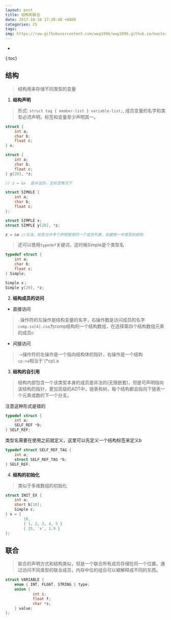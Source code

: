 ```yaml
---
layout: post
title: 结构和联合
date: 2017-10-10 17:20:48 +0800
categories: CS
tags:  
img: https://raw.githubusercontent.com/wwg1996/wwg1996.github.io/master/images/c.jpg
---
```

* 
{:toc}

## 结构

> 结构用来存储不同类型的变量

1. **结构声明**
> 形式: `struct tag { member-list } variable-list;`, 成员变量的名字和类型必须声明，标签和变量至少声明其一。

```c
struct {
    int a;
    char b;
    float c;
} x;

struct {
    int a;
    char b;
    float c;
} y[20], *z;

// z = &x  是非法的，无标签情况下
```

```c
struct SIMOLE {
    int a;
    char b;
    float c;
};

struct SIMPLE x;
struct SIMPLE y[20], *z;

z = &x //合法，标签允许多个声明使用同一个成员列表，创建铁一中类型的结构
```

> 还可以使用`typedef`关键词，这时候Simple是个类型名

```c
typedef struct {
    int a;
    char b;
    float c;
} Simple;

Simple x；
Simple y[20], *z;
```
2. **结构成员的访问**
* 直接访问

> `.`操作符的左操作是结构变量的名字，右操作数是访问成员的名字\
> `comp.sa[4].csa`为comp结构的一个结构数组，在选择第四个结构数组元素的成员c

* 间接访问

> `->`操作符的左操作是一个指向结构体的指针，右操作是一个结构\
> `cp->a`相当于`(*cp).a

3. **结构的自引用**

> 结构内部包含一个该类型本身的成员是非法的(无限嵌套)，但是可声明指向该结构的指针，更加高级的ADT中，链表和树，每个结构都会指向下链表一个元素或数的下一个分支。

注意这种形式是错的

```c
typedef struct {
    int a;
    SELF_REF *b;
} SELF_REF;
```
类型名需要在使用之前就定义，这里可以先定义一个结构标签来定义b

```c
typedef struct SELF_REF_TAG {
    int a;
    struct SELF_REF_TAG *b;
} SELF_REF;
```

4. **结构的初始化**
> 类似于多维数组的初始化

```c
struct INIT_EX {
    int a;
    short b[10];
    Simple c;
} x = {
        10,
        { 1, 2, 3, 4, 5 }
        { 25, 'x', 1.9 }
};
```

## 联合

> 联合的声明方式和结构类似，但是一个联合所有成员存储在同一个位置。通过访问不同类型的联合成员，内存中位的组合可以被解释成不同的东西。


```c
struct VARIABLE {
    enum { INT, FLOAT, STRING } type;
    union {
            int i;
            float f;
            char *s;
    } value;
};
```

